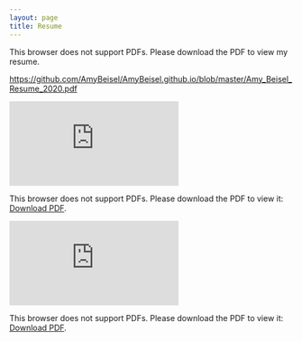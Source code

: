```yaml
---
layout: page
title: Resume
---
```


This browser does not support PDFs. Please download the PDF to view my resume.

https://github.com/AmyBeisel/AmyBeisel.github.io/blob/master/Amy_Beisel_Resume_2020.pdf

<object data="https://github.com/AmyBeisel/AmyBeisel.github.io/blob/master/Amy_Beisel_Resume_2020.pdf" type="application/pdf" width="700px" height="700px">
    <embed src="http://yoursite.com/the.pdf">
        <p>This browser does not support PDFs. Please download the PDF to view it: <a href="https://github.com/AmyBeisel/AmyBeisel.github.io/blob/master/Amy_Beisel_Resume_2020.pdf
            ">Download PDF</a>.</p>
    </embed>
</object>

<object data="http://yoursite.com/the.pdf" type="application/pdf" width="700px" height="700px">
    <embed src="http://yoursite.com/the.pdf">
        <p>This browser does not support PDFs. Please download the PDF to view it: <a href="http://yoursite.com/the.pdf">Download PDF</a>.</p>
    </embed>
</object>



